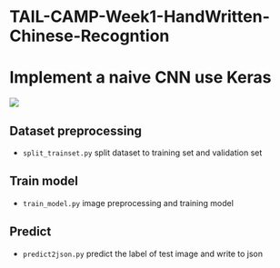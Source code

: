 # TAIL-CAMP-Week1-HandWritten-Chinese-Recogntion

Implement a naive CNN use Keras
====
![](https://github.com/lumialengine/TAIL-CAMP-Week1-HandWritten-Chinese-Recogntion/blob/master/CNN%20Architecture.jpg)
## Dataset preprocessing
* `split_trainset.py` split dataset to training set and validation set
## Train model
* `train_model.py` image preprocessing and training model
## Predict
* `predict2json.py` predict the label of test image and write to json
